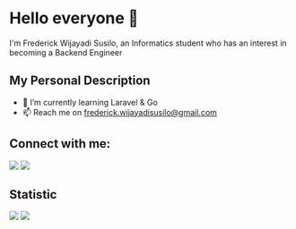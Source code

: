 # Hello everyone 👋

I'm Frederick Wijayadi Susilo, an Informatics student who has an interest in becoming a Backend Engineer

## My Personal Description

- 🌱 I’m currently learning Laravel & Go
- 📫 Reach me on [frederick.wijayadisusilo@gmail.com](mailto:frederick.wijayadisusilo@gmail.com)

## Connect with me:

<div style:"display: flex">
  <a href="https://www.linkedin.com/in/frederick-wijayadi-susilo/" target="_blank"><img src="https://img.shields.io/badge/LinkedIn-0077B5?style=for-the-badge&logo=linkedin&logoColor=white" /></a>
  <a href="https://www.instagram.com/fred.erickw/?hl=id" target="_blank"><img src="https://img.shields.io/badge/Instagram-E4405F?style=for-the-badge&logo=instagram&logoColor=white" /></a>
</div>

## Statistic

<div style:"display: flex">
    <img src="https://github-readme-stats.vercel.app/api?username=WantToBePro31" />
    <img src="https://github-readme-stats.vercel.app/api/top-langs/?username=WantToBePro31" />
</div>
<!--
**WantToBePro31/WantToBePro31** is a ✨ _special_ ✨ repository because its `README.md` (this file) appears on your GitHub profile.

Here are some ideas to get you started:

- 🔭 I’m currently working on ...
- 🌱 I’m currently learning ...
- 👯 I’m looking to collaborate on ...
- 🤔 I’m looking for help with ...
- 💬 Ask me about ...
- 📫 How to reach me: ...
- 😄 Pronouns: ...
- ⚡ Fun fact: ...
-->

